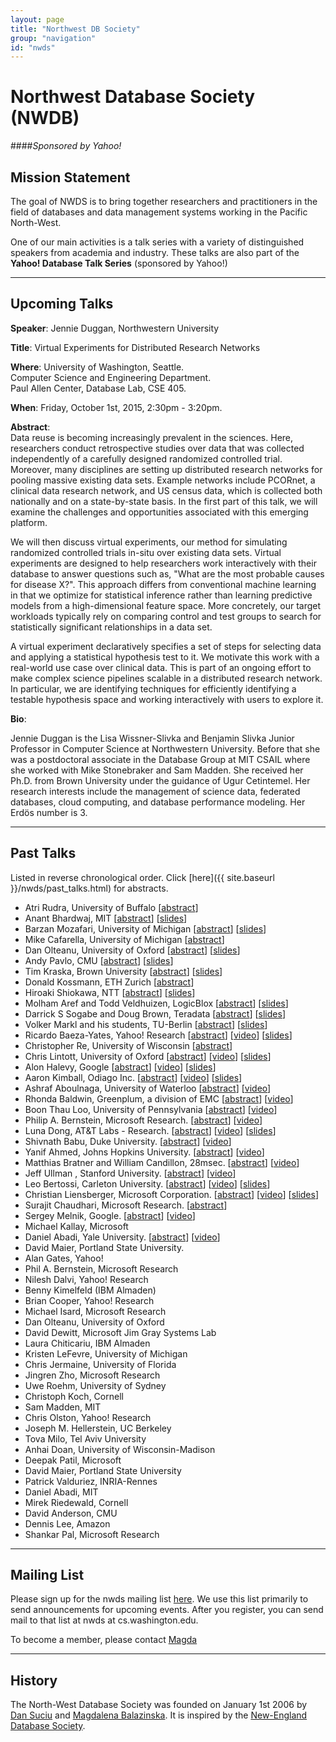 ```yaml
---
layout: page
title: "Northwest DB Society"
group: "navigation"
id: "nwds"
---
```


# Northwest Database Society (NWDB)
####_Sponsored by Yahoo!_

## Mission Statement
The goal of NWDS is to bring together researchers and practitioners in the field of databases and data management systems working in the Pacific North-West.

One of our main activities is a talk series with a variety of distinguished speakers from academia and industry. These talks are also part of the **Yahoo! Database Talk Series** (sponsored by Yahoo!)

___

##  Upcoming Talks 

**Speaker**: Jennie Duggan, Northwestern University

**Title**: Virtual Experiments for Distributed Research Networks

**Where**: University of Washington, Seattle.  
Computer Science and Engineering Department.  
Paul Allen Center, Database Lab, CSE 405.  

**When**: Friday, October 1st, 2015, 2:30pm - 3:20pm.

**Abstract**:  
Data reuse is becoming increasingly prevalent in the sciences.  Here, researchers conduct retrospective studies over data that was collected independently of a carefully designed randomized controlled trial.  Moreover, many disciplines are setting up distributed research networks for pooling massive existing data sets.  Example networks include PCORnet, a clinical data research network, and US census data, which is collected both nationally and on a state-by-state basis.  In the first part of this talk, we will examine the challenges and opportunities associated with this emerging platform.

We will then discuss virtual experiments, our method for simulating randomized controlled trials in-situ over existing data sets.  Virtual experiments are designed to help researchers work interactively with their database to answer questions such as, "What are the most probable causes for disease X?".  This approach differs from conventional machine learning in that we optimize for statistical inference rather than learning predictive models from a high-dimensional feature space.  More concretely, our target workloads typically rely on comparing control and test groups to search for statistically significant relationships in a data set.  

A virtual experiment declaratively specifies a set of steps for selecting data and applying a statistical hypothesis test to it.  We motivate this work with a real-world use case over clinical data.  This is part of an ongoing effort to make complex science pipelines scalable in a distributed research network.  In particular, we are identifying techniques for efficiently identifying a testable hypothesis space and working interactively with users to explore it.

**Bio**:

Jennie Duggan is the Lisa Wissner-Slivka and Benjamin Slivka Junior Professor in Computer Science at Northwestern University. Before that she was a postdoctoral associate in the Database Group at MIT CSAIL where she worked with Mike Stonebraker and Sam Madden. She received her Ph.D. from Brown University under the guidance of Ugur Cetintemel. Her research interests include the management of science data, federated databases, cloud computing, and database performance modeling. Her Erdös number is 3. 

___

## Past Talks

Listed in reverse chronological order. Click [here]({{ site.baseurl }}/nwds/past_talks.html) for abstracts.

*   Atri Rudra, University of Buffalo [[abstract](past_talks.html#atri_rudra_06_29_15)]
*   Anant Bhardwaj, MIT [[abstract](past_talks.html#anant_bhardwaj_01_19_15)] [[slides](http://nwds.cs.washington.edu/files/nwds/pdf/anantb-datahub-talk.pdf)]
*   Barzan Mozafari, University of Michigan [[abstract](past_talks.html#barzan_mozafari_11_22_13)] [[slides](http://nwds.cs.washington.edu/files/nwds/pdf/UW-Google-published.pdf)]
*   Mike Cafarella, University of Michigan [[abstract](past_talks.html#mike_cafarella_11_15_13)]
*   Dan Olteanu, University of Oxford [[abstract](past_talks.html#dan_olteanu_11_8_13)] [[slides](http://nwds.cs.washington.edu/files/nwds/pdf/fdb.pdf)]
*   Andy Pavlo, CMU [[abstract](past_talks.html#andy_pavlo_11_1_13)] [[slides](http://nwds.cs.washington.edu/files/nwds/pdf/newsql2013-uw.pdf)]
*   Tim Kraska, Brown University [[abstract](past_talks.html#tim_kraska_10_25_13)] [[slides](http://nwds.cs.washington.edu/files/nwds/pdf/2013-MLbase-UW.pdf)]
*   Donald Kossmann, ETH Zurich [[abstract](past_talks.html#kossmann_08_02_13)]
*   Hiroaki Shiokawa, NTT [[abstract](past_talks.html#shiokawa_07_19_13)] [[slides](http://nwds.cs.washington.edu/files/nwds/pdf/Shiokawa.pdf)]
*   Molham Aref and Todd Veldhuizen, LogicBlox [[abstract](past_talks.html#logicblox_1_2_2013)] [[slides](not_available_yet)]
*   Darrick S Sogabe and Doug Brown, Teradata [[abstract](past_talks.html#teradata_22_2_2013)] [[slides](not_available_yet)]
*   Volker Markl and his students, TU-Berlin [[abstract](past_talks.html#Stratosphere_2_10_12)] [[slides](not_available_yet)]
*   Ricardo Baeza-Yates, Yahoo! Research [[abstract](past_talks.html#ricardo_baeza-yates_14_5_12)] [[video](https://tegr.it/y/or1b)] [[slides](http://nwds.cs.washington.edu/files/nwds/pdf/Distributed-WR.pdf)]
*   Christopher Re, University of Wisconsin [[abstract](past_talks.html#chris_re_13_4_12)]
*   Chris Lintott, University of Oxford [[abstract](past_talks.html#chris_lintott_16_4_12)] [[video](https://tegr.it/y/or1f)] [[slides](http://nwds.cs.washington.edu/files/nwds/pdf/chris_lintott.ppt)]
*   Alon Halevy, Google [[abstract](past_talks.html#alon_halevy_11_1_12)] [[video](https://tegr.it/y/90l8)] [[slides](http://nwds.cs.washington.edu/files/nwds/pdf/alon_halevy_11_1_12.pdf)]
*   Aaron Kimball, Odiago Inc. [[abstract](past_talks.html#aaron_kimball_12_9_11)] [[video](https://tegr.it/y/8rzi)] [[slides](http://nwds.cs.washington.edu/files/nwds/pdf/aaron_kimball.pdf)]
*   Ashraf Aboulnaga, University of Waterloo [[abstract](past_talks.html#ashraf_aboulnaga_11_16_11)] [[video](http://nwds.cs.washington.edu/files/nwds/video/Ashraf_Aboulnaga_-_High_Availability_for_Database_Systems_in_Cloud_Computing_Environments_default.mp4)]
*   Rhonda Baldwin, Greenplum, a division of EMC [[abstract](past_talks.html#rhonda_baldwin_11_14_11)] [[video](http://nwds.cs.washington.edu/files/nwds/video/Rhonda_Baldwin_-_Research_At_Greenplum_default.mp4)]
*   Boon Thau Loo, University of Pennsylvania [[abstract](past_talks.html#boon_thau_loo_11_11_11)] [[video](http://nwds.cs.washington.edu/files/nwds/video/Boon_Thau_Loo_-_Evolving_the_Internet_with_Declarative_Networking_default.mp4)]
*   Philip A. Bernstein, Microsoft Research. [[abstract](past_talks.html#phil_bernstein_9-32-2011)] [[video](http://nwds.cs.washington.edu/files/nwds/video/Optimistic_Concurrency_Control_by_Melding_Trees_default.mp4)]
*   Luna Dong, AT&amp;T Labs - Research. [[abstract](past_talks.html#luna_dong_8-26-2011)] [[video](http://nwds.cs.washington.edu/files/nwds/video/SOLOMON__Seeking_the_Truth_Via_Copying_Detection_-_Video_default_d9aab3ac.mp4)] [[slides](http://nwds.cs.washington.edu/files/nwds/pdf/solomon.pptx)]
*   Shivnath Babu, Duke University. [[abstract](past_talks.html#shivnath_babu_8-3-2011)] [[video](http://nwds.cs.washington.edu/files/nwds/video/MADDER_and_Self-Tuning_Data_Analytics_on_Hadoop_with_Starfish_default.mp4)]
*   Yanif Ahmed, Johns Hopkins University. [[abstract](past_talks.html#yanif_ahmed_15-7-2011)] [[video](http://nwds.cs.washington.edu/files/nwds/video/DB_Toaster_default.mp4)]
*   Matthias Bratner and William Candillon, 28msec. [[abstract](past_talks.html#bratner_candillon_6-7-2011)] [[video](http://nwds.cs.washington.edu/files/nwds/video/XQuery_in_the_Cloud_-_laptop_default.mp4)]
*   Jeff Ullman , Stanford University. [[abstract](past_talks.html#jeff_ullman_29-4-2011)] [[video](http://nwds.cs.washington.edu/files/nwds/video/jeff_talk_pow_default.mp4)]
*   Leo Bertossi, Carleton University. [[abstract](past_talks.html#leo_bertossi_4-11-11)] [[video](http://nwds.cs.washington.edu/files/nwds/video/Bertossi_slide_default.mp4)] [[slides](http://nwds.cs.washington.edu/files/nwds/pdf/p2pTalk11.pdf)]
*   Christian Liensberger, Microsoft Corporation. [[abstract](past_talks.html#christian_liensberger_4-8-11)] [[video](http://nwds.cs.washington.edu/files/nwds/video/Christian_talk_default.mp4)] [[slides](http://nwds.cs.washington.edu/files/nwds/pdf/Presentation.pdf)]
*   Surajit Chaudhari, Microsoft Research. [[abstract](past_talks.html#surajit_chaudhari_2-25-11)]
*   Sergey Melnik, Google. [[abstract](past_talks.html#sergey_melnik_10-3-10)] [[video](http://nwds.cs.washington.edu/files/nwds/video/Fri__Dec_3_2010_at_12_06_PM_default_7c582433.mp4)]
*   Michael Kallay, Microsoft
*   Daniel Abadi, Yale University. [[abstract](past_talks.html#daniel_abadi_7-30-10)] [[video](http://nwds.cs.washington.edu/files/nwds/video/Friday__July_30__2010_at_10_35_49_AM_default_a623b308.mp4)]
*   David Maier, Portland State University.
*   Alan Gates, Yahoo!
*   Phil A. Bernstein, Microsoft Research
*   Nilesh Dalvi, Yahoo! Research
*   Benny Kimelfeld (IBM Almaden)
*   Brian Cooper, Yahoo! Research
*   Michael Isard, Microsoft Research
*   Dan Olteanu, University of Oxford
*   David Dewitt, Microsoft Jim Gray Systems Lab
*   Laura Chiticariu, IBM Almaden
*   Kristen LeFevre, University of Michigan
*   Chris Jermaine, University of Florida
*   Jingren Zho, Microsoft Research
*   Uwe Roehm, University of Sydney
*   Christoph Koch, Cornell
*   Sam Madden, MIT
*   Chris Olston, Yahoo! Research
*   Joseph M. Hellerstein, UC Berkeley
*   Tova Milo, Tel Aviv University
*   Anhai Doan, University of Wisconsin-Madison
*   Deepak Patil, Microsoft
*   David Maier, Portland State University
*   Patrick Valduriez, INRIA-Rennes
*   Daniel Abadi, MIT
*   Mirek Riedewald, Cornell
*   David Anderson, CMU
*   Dennis Lee, Amazon
*   Shankar Pal, Microsoft Research

___

## Mailing List

Please sign up for the nwds mailing list [here](http://mailman.cs.washington.edu/csenetid/auth/mailman/listinfo/nwds). We
use this list primarily to send announcements for upcoming events. After you register, you can send mail to that list at nwds at cs.washington.edu.

To become a member, please contact [Magda](http://www.cs.washington.edu/homes/magda/)

___

## History

The North-West Database Society was founded on January 1st 2006 by [Dan Suciu](http://www.cs.washington.edu/homes/suciu/) and
[Magdalena Balazinska](http://www.cs.washington.edu/homes/magda/). It is inspired by the [New-England Database Society](http://www.cse.uconn.edu/neds/).
